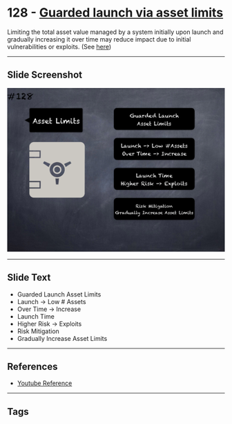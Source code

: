 # 128 - [Guarded launch via asset limits](Guarded%20launch%20via%20asset%20limits.md)
Limiting the total asset value managed by a system initially upon launch and gradually increasing it over time may reduce impact due to initial vulnerabilities or exploits. (See [here](https://medium.com/electric-capital/derisking-defi-guarded-launches-2600ce730e0a#:~:text=Guarded%20Launches:%20Protecting%20Users%20with%20Limits&text=A%20new%20contract%20is%20deployed,product%20in%20a%20limited%20scope.))
___
## Slide Screenshot
![0128.png](../../images/5.Pitfalls%20and%20Best%20Practices%20201/128.png)
___
## Slide Text
- Guarded Launch Asset Limits
- Launch -> Low # Assets
- Over Time -> Increase
- Launch Time
- Higher Risk -> Exploits
- Risk Mitigation
- Gradually Increase Asset Limits
___
## References
- [Youtube Reference](https://youtu.be/HqHo1jKUnmU?t=436)
___
## Tags